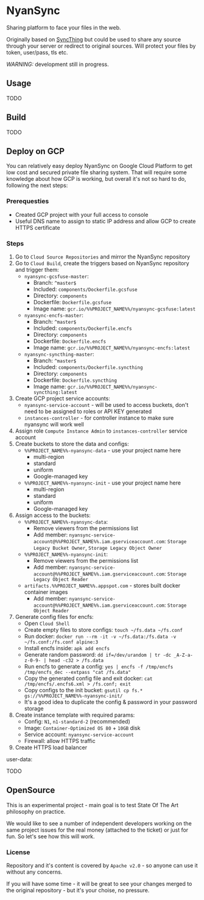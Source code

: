 # NyanSync

Sharing platform to face your files in the web.

Originally based on [SyncThing](https://syncthing.net/) but could be used to share any source
through your server or redirect to original sources. Will protect your files by token, user/pass,
tls etc.

*WARNING:* development still in progress.

## Usage
TODO

## Build
TODO

## Deploy on GCP

You can relatively easy deploy NyanSync on Google Cloud Platform to get low cost and secured private
file sharing system. That will require some knowledge about how GCP is working, but overall it's not
so hard to do, following the next steps:

### Prerequesties

* Created GCP project with your full access to console
* Useful DNS name to assign to static IP address and allow GCP to create HTTPS certificate

### Steps

1. Go to `Cloud Source Repositories` and mirror the NyanSync repository
2. Go to `Cloud Build`, create the triggers based on NyanSync repository and trigger them:
    * `nyansync-gcsfuse-master`:
        * Branch: `^master$`
        * Included: `components/Dockerfile.gcsfuse`
        * Directory: `components`
        * Dockerfile: `Dockerfile.gcsfuse`
        * Image name: `gcr.io/%%PROJECT_NAME%%/nyansync-gcsfuse:latest`
    * `nyansync-encfs-master`:
        * Branch: `^master$`
        * Included: `components/Dockerfile.encfs`
        * Directory: `components`
        * Dockerfile: `Dockerfile.encfs`
        * Image name: `gcr.io/%%PROJECT_NAME%%/nyansync-encfs:latest`
    * `nyansync-syncthing-master`:
        * Branch: `^master$`
        * Included: `components/Dockerfile.syncthing`
        * Directory: `components`
        * Dockerfile: `Dockerfile.syncthing`
        * Image name: `gcr.io/%%PROJECT_NAME%%/nyansync-syncthing:latest`
3. Create GCP project service accounts:
    * `nyansync-service-account` - will be used to access buckets, don't need to be assigned to
    roles or API KEY generated 
    * `instances-controller` - for controller instance to make sure nyansync will work well
4. Assign role `Compute Instance Admin` to `instances-controller` service account
5. Create buckets to store the data and configs:
    * `%%PROJECT_NAME%%-nyansync-data` - use your project name here
        * multi-region
        * standard
        * uniform
        * Google-managed key
    * `%%PROJECT_NAME%%-nyansync-init` - use your project name here
        * multi-region
        * standard
        * uniform
        * Google-managed key
6. Assign access to the buckets:
    * `%%PROJECT_NAME%%-nyansync-data`:
        * Remove viewers from the permissions list
        * Add member: `nyansync-service-account@%%PROJECT_NAME%%.iam.gserviceaccount.com`:
        `Storage Legacy Bucket Owner`, `Storage Legacy Object Owner`
    * `%%PROJECT_NAME%%-nyansync-init`:
        * Remove viewers from the permissions list
        * Add member: `nyansync-service-account@%%PROJECT_NAME%%.iam.gserviceaccount.com`:
        `Storage Legacy Object Reader`
    * `artifacts.%%PROJECT_NAME%%.appspot.com` - stores built docker container images
        * Add member: `nyansync-service-account@%%PROJECT_NAME%%.iam.gserviceaccount.com`:
        `Storage Object Reader`
7. Generate config files for encfs:
    * Open `Cloud Shell`
    * Create empty files to store configs: `touch ~/fs.data ~/fs.conf`
    * Run docker: `docker run --rm -it -v ~/fs.data:/fs.data -v ~/fs.conf:/fs.conf alpine:3`
    * Install encfs inside: `apk add encfs`
    * Generate random password: `dd if=/dev/urandom | tr -dc _A-Z-a-z-0-9- | head -c32 > /fs.data`
    * Run encfs to generate a config: `yes | encfs -f /tmp/encfs /tmp/encfs_dec --extpass "cat /fs.data"`
    * Copy the generated config file and exit docker: `cat /tmp/encfs/.encfs6.xml > /fs.conf; exit`
    * Copy configs to the init bucket: `gsutil cp fs.* gs://%%PROJECT_NAME%%-nyansync-init/`
    * It's a good idea to duplicate the config & password in your password storage
7. Create instance template with required params:
    * Config: `N1`, `n1-standard-2` (recommended)
    * Image: `Container-Optimized OS 80` + `10GB` disk
    * Service account: `nyansync-service-account`
    * Firewall: allow HTTPS traffic
8. Create HTTPS load balancer

user-data:

TODO

## OpenSource

This is an experimental project - main goal is to test State Of The Art philosophy on practice.

We would like to see a number of independent developers working on the same project issues
for the real money (attached to the ticket) or just for fun. So let's see how this will work.

### License

Repository and it's content is covered by `Apache v2.0` - so anyone can use it without any concerns.

If you will have some time - it will be great to see your changes merged to the original repository -
but it's your choise, no pressure.
